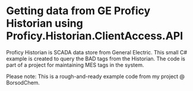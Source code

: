 # Getting data from GE Proficy Historian using Proficy.Historian.ClientAccess.API
Proficy Historian is SCADA data store from General Electric. This small C# example is created to query the BAD tags from the Historian. The code is part of a project for maintaining MES tags in the system.

Please note: This is a rough-and-ready example code from my project @ BorsodChem.
